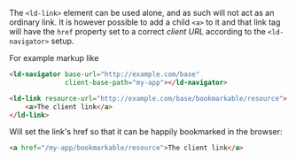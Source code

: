 The `<ld-link>` element can be used alone, and as such will not act as an ordinary link.
It is however possible to add a child `<a>` to it and that link tag will have the `href`
property set to a correct *client URL* according to the `<ld-navigator>` setup.

For example markup like

``` html
<ld-navigator base-url="http://example.com/base"
              client-base-path="my-app"></ld-navigator>

<ld-link resource-url="http://example.com/base/bookmarkable/resource">
    <a>The client link</a>
</ld-link>
```

Will set the link's href so that it can be happily bookmarked in the browser:

``` html
<a href="/my-app/bookmarkable/resource">The client link</a>
```
